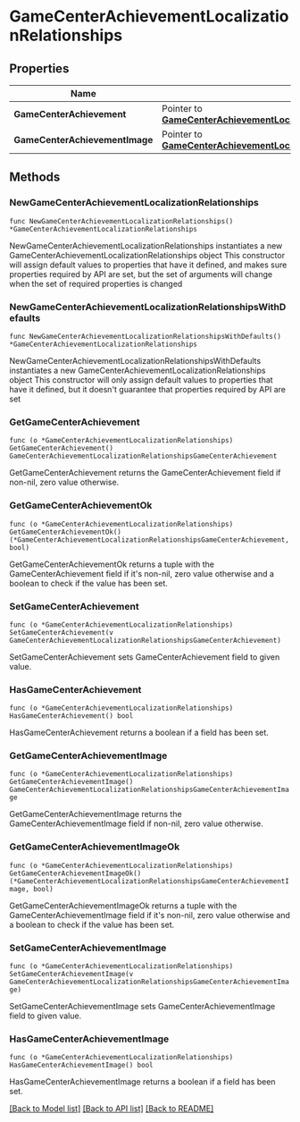 # GameCenterAchievementLocalizationRelationships

## Properties

Name | Type | Description | Notes
------------ | ------------- | ------------- | -------------
**GameCenterAchievement** | Pointer to [**GameCenterAchievementLocalizationRelationshipsGameCenterAchievement**](GameCenterAchievementLocalizationRelationshipsGameCenterAchievement.md) |  | [optional] 
**GameCenterAchievementImage** | Pointer to [**GameCenterAchievementLocalizationRelationshipsGameCenterAchievementImage**](GameCenterAchievementLocalizationRelationshipsGameCenterAchievementImage.md) |  | [optional] 

## Methods

### NewGameCenterAchievementLocalizationRelationships

`func NewGameCenterAchievementLocalizationRelationships() *GameCenterAchievementLocalizationRelationships`

NewGameCenterAchievementLocalizationRelationships instantiates a new GameCenterAchievementLocalizationRelationships object
This constructor will assign default values to properties that have it defined,
and makes sure properties required by API are set, but the set of arguments
will change when the set of required properties is changed

### NewGameCenterAchievementLocalizationRelationshipsWithDefaults

`func NewGameCenterAchievementLocalizationRelationshipsWithDefaults() *GameCenterAchievementLocalizationRelationships`

NewGameCenterAchievementLocalizationRelationshipsWithDefaults instantiates a new GameCenterAchievementLocalizationRelationships object
This constructor will only assign default values to properties that have it defined,
but it doesn't guarantee that properties required by API are set

### GetGameCenterAchievement

`func (o *GameCenterAchievementLocalizationRelationships) GetGameCenterAchievement() GameCenterAchievementLocalizationRelationshipsGameCenterAchievement`

GetGameCenterAchievement returns the GameCenterAchievement field if non-nil, zero value otherwise.

### GetGameCenterAchievementOk

`func (o *GameCenterAchievementLocalizationRelationships) GetGameCenterAchievementOk() (*GameCenterAchievementLocalizationRelationshipsGameCenterAchievement, bool)`

GetGameCenterAchievementOk returns a tuple with the GameCenterAchievement field if it's non-nil, zero value otherwise
and a boolean to check if the value has been set.

### SetGameCenterAchievement

`func (o *GameCenterAchievementLocalizationRelationships) SetGameCenterAchievement(v GameCenterAchievementLocalizationRelationshipsGameCenterAchievement)`

SetGameCenterAchievement sets GameCenterAchievement field to given value.

### HasGameCenterAchievement

`func (o *GameCenterAchievementLocalizationRelationships) HasGameCenterAchievement() bool`

HasGameCenterAchievement returns a boolean if a field has been set.

### GetGameCenterAchievementImage

`func (o *GameCenterAchievementLocalizationRelationships) GetGameCenterAchievementImage() GameCenterAchievementLocalizationRelationshipsGameCenterAchievementImage`

GetGameCenterAchievementImage returns the GameCenterAchievementImage field if non-nil, zero value otherwise.

### GetGameCenterAchievementImageOk

`func (o *GameCenterAchievementLocalizationRelationships) GetGameCenterAchievementImageOk() (*GameCenterAchievementLocalizationRelationshipsGameCenterAchievementImage, bool)`

GetGameCenterAchievementImageOk returns a tuple with the GameCenterAchievementImage field if it's non-nil, zero value otherwise
and a boolean to check if the value has been set.

### SetGameCenterAchievementImage

`func (o *GameCenterAchievementLocalizationRelationships) SetGameCenterAchievementImage(v GameCenterAchievementLocalizationRelationshipsGameCenterAchievementImage)`

SetGameCenterAchievementImage sets GameCenterAchievementImage field to given value.

### HasGameCenterAchievementImage

`func (o *GameCenterAchievementLocalizationRelationships) HasGameCenterAchievementImage() bool`

HasGameCenterAchievementImage returns a boolean if a field has been set.


[[Back to Model list]](../README.md#documentation-for-models) [[Back to API list]](../README.md#documentation-for-api-endpoints) [[Back to README]](../README.md)


